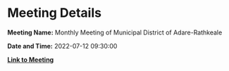 # Meeting Details

**Meeting Name:** Monthly Meeting of Municipal District of Adare-Rathkeale

**Date and Time:** 2022-07-12 09:30:00

**[Link to Meeting](https://www.limerick.ie/council/whats-on/monthly-meeting-municipal-district-adare-rathkeale-82)**
